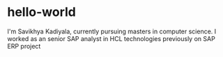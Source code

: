 # hello-world
I'm Savikhya Kadiyala, currently pursuing masters in computer science. I worked as an senior SAP analyst in HCL technologies previously on SAP ERP project
